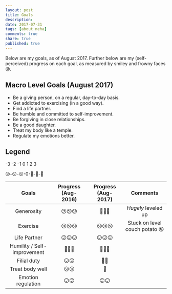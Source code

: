 ```yaml
---
layout: post
title: Goals
description: 
date: 2017-07-31
tags: [about neha]
comments: true
share: true
published: true
---
```


Below are my goals, as of August 2017. Further below are my (self-perceived) progress on each goal, as measured by smiley and frowny faces 😛. 


## Macro Level Goals (August 2017)

* Be a giving person, on a regular, day-to-day basis.
* Get addicted to exercising (in a good way).
* Find a life partner.
* Be humble and committed to self-improvement.
* Be forgiving in close relationships.
* Be a good daughter.
* Treat my body like a temple. 
* Regulate my emotions better.

## Legend

-3 -2 -1 0  1  2  3

😕-😕-😕-0-🙂-🙂-🙂

| Goals | Progress (Aug-2016) | Progress (Aug-2017) | Comments |
| :------: | :------: | :------: | :------: |
| Generosity   | 😕😕😕 | 🙂🙂🙂 | *Hugely* leveled up |
| Exercise | 😕😕😕 | 😕😕😕 | Stuck on level couch potato 😛 |
| Life Partner    | 😕😕😕 | 😕😕😕 |  |
| Humility / Self-improvement | 🙂🙂🙂 | 🙂🙂🙂 |  |
| Filial duty  | 😕😕 | 🙂🙂 |  |
| Treat body well    | 😕😕 | 🙂 |  |
| Emotion regulation    | 😕😕 | 😕😕 |  |

